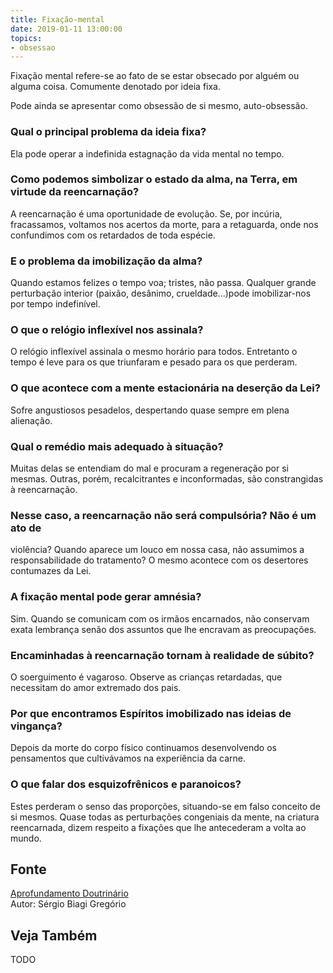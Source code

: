 ```yaml
---
title: Fixação-mental
date: 2019-01-11 13:00:00
topics: 
- obsessao
---
```


Fixação mental refere-se ao fato de se estar obsecado por alguém ou alguma
coisa. Comumente denotado por ideia fixa. 

Pode ainda se apresentar como obsessão de si mesmo, auto-obsessão.

### Qual o principal problema da ideia fixa?
Ela pode operar a indefinida estagnação da vida mental no tempo.

### Como podemos simbolizar o estado da alma, na Terra, em virtude da reencarnação?
A reencarnação é uma oportunidade de evolução. Se, por incúria,
fracassamos, voltamos nos acertos da morte, para a retaguarda, onde nos
confundimos com os retardados de toda espécie.

### E o problema da imobilização da alma?
Quando estamos felizes o tempo voa; tristes, não passa. Qualquer grande
perturbação interior (paixão, desânimo, crueldade...)pode imobilizar-nos
por tempo indefinível.

### O que o relógio inflexível nos assinala?
O relógio inflexível assinala o mesmo horário para todos. Entretanto o
tempo é leve para os que triunfaram e pesado para os que perderam.

### O que acontece com a mente estacionária na deserção da Lei?
Sofre angustiosos pesadelos, despertando quase sempre em plena
alienação.

### Qual o remédio mais adequado à situação?
Muitas delas se entendiam do mal e procuram a regeneração por si mesmas.
Outras, porém, recalcitrantes e inconformadas, são constrangidas à
reencarnação.

### Nesse caso, a reencarnação não será compulsória? Não é um ato de
violência?
Quando aparece um louco em nossa casa, não assumimos a responsabilidade
do tratamento? O mesmo acontece com os desertores contumazes da Lei.

### A fixação mental pode gerar amnésia?
Sim. Quando se comunicam com os irmãos encarnados, não conservam exata
lembrança senão dos assuntos que lhe encravam as preocupações.

### Encaminhadas à reencarnação tornam à realidade de súbito?
O soerguimento é vagaroso. Observe as crianças retardadas, que
necessitam do amor extremado dos pais.

### Por que encontramos Espíritos imobilizado nas ideias de vingança?
Depois da morte do corpo físico continuamos desenvolvendo os pensamentos que
cultivávamos na experiência da carne.

### O que falar dos esquizofrênicos e paranoicos?
Estes perderam o senso das proporções, situando-se em falso conceito de
si mesmos. Quase todas as perturbações congeniais da mente, na criatura
reencarnada, dizem respeito a fixações que lhe antecederam a volta ao
mundo.

## Fonte
[Aprofundamento Doutrinário](https://sites.google.com/view/aprofundamentodoutrinario/em-torno-da-fixação-mental)  
Autor: Sérgio Biagi Gregório



## Veja Também
TODO


